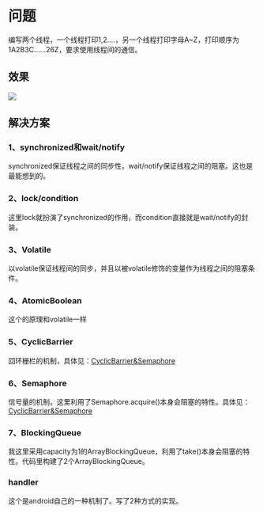 # 问题

编写两个线程，一个线程打印1,2....，另一个线程打印字母A~Z，打印顺序为1A2B3C……26Z，要求使用线程间的通信。


## 效果

![](./ThreadSeria/threadseria.gif)

## 解决方案

### 1、synchronized和wait/notify

synchronized保证线程之间的同步性，wait/notify保证线程之间的阻塞。这也是最能想到的。

### 2、lock/condition

这里lock就扮演了synchronized的作用，而condition直接就是wait/notify的封装。

### 3、Volatile

以volatile保证线程间的同步，并且以被volatile修饰的变量作为线程之间的阻塞条件。

### 4、AtomicBoolean

这个的原理和volatile一样

### 5、CyclicBarrier

回环栅栏的机制，具体见：[CyclicBarrier&Semaphore](CyclicBarrier&Semaphore.md)

### 6、Semaphore

信号量的机制，这里利用了Semaphore.acquire()本身会阻塞的特性。具体见：[CyclicBarrier&Semaphore](CyclicBarrier&Semaphore.md)

### 7、BlockingQueue

我这里采用capacity为1的ArrayBlockingQueue，利用了take()本身会阻塞的特性。代码里构建了2个ArrayBlockingQueue。

### handler

这个是android自己的一种机制了。写了2种方式的实现。



